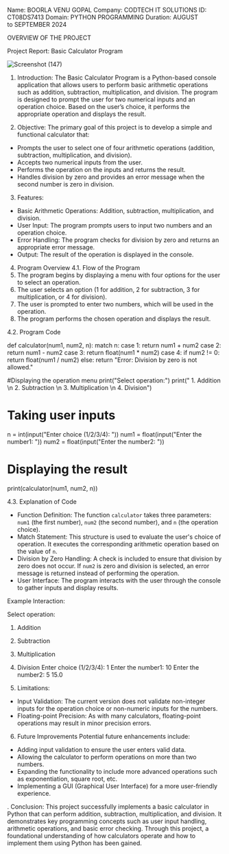 Name: BOORLA VENU GOPAL
Company: CODTECH IT SOLUTIONS
ID: CT08DS7413
Domain: PYTHON PROGRAMMING
Duration: AUGUST to SEPTEMBER 2024

OVERVIEW OF THE PROJECT

Project Report: Basic Calculator Program

![Screenshot (147)](https://github.com/user-attachments/assets/84eba3bf-74af-4377-b3c9-b69ae4846dbf)



1. Introduction:
The Basic Calculator Program is a Python-based console application that allows users to perform basic arithmetic operations such as addition, subtraction, multiplication, and division. The program is designed to prompt the user for two numerical inputs and an operation choice. Based on the user’s choice, it performs the appropriate operation and displays the result.

2. Objective:
The primary goal of this project is to develop a simple and functional calculator that:
- Prompts the user to select one of four arithmetic operations (addition, subtraction, multiplication, and division).
- Accepts two numerical inputs from the user.
- Performs the operation on the inputs and returns the result.
- Handles division by zero and provides an error message when the second number is zero in division.

3. Features:
- Basic Arithmetic Operations: Addition, subtraction, multiplication, and division.
- User Input: The program prompts users to input two numbers and an operation choice.
- Error Handling: The program checks for division by zero and returns an appropriate error message.
- Output: The result of the operation is displayed in the console.

4. Program Overview
4.1. Flow of the Program
1. The program begins by displaying a menu with four options for the user to select an operation.
2. The user selects an option (1 for addition, 2 for subtraction, 3 for multiplication, or 4 for division).
3. The user is prompted to enter two numbers, which will be used in the operation.
4. The program performs the chosen operation and displays the result.

4.2. Program Code

def calculator(num1, num2, n):
    match n:
        case 1:
            return num1 + num2
        case 2:
            return num1 - num2
        case 3:
            return float(num1 * num2)
        case 4:
            if num2 != 0:
                return float(num1 / num2)
            else:
                return "Error: Division by zero is not allowed."

#Displaying the operation menu
print("Select operation:")
print(" 1. Addition \n 2. Subtraction \n 3. Multiplication \n 4. Division")

# Taking user inputs
n = int(input("Enter choice (1/2/3/4): "))
num1 = float(input("Enter the number1: "))
num2 = float(input("Enter the number2: "))

# Displaying the result
print(calculator(num1, num2, n))

4.3. Explanation of Code
- Function Definition: The function `calculator` takes three parameters: `num1` (the first number), `num2` (the second number), and `n` (the operation choice).
- Match Statement: This structure is used to evaluate the user's choice of operation. It executes the corresponding arithmetic operation based on the value of `n`.
- Division by Zero Handling: A check is included to ensure that division by zero does not occur. If `num2` is zero and division is selected, an error message is returned instead of performing the operation.
- User Interface: The program interacts with the user through the console to gather inputs and display results.

Example Interaction:

Select operation:
 1. Addition 
 2. Subtraction 
 3. Multiplication 
 4. Division
Enter choice (1/2/3/4): 1
Enter the number1: 10
Enter the number2: 5
15.0

5. Limitations:
- Input Validation: The current version does not validate non-integer inputs for the operation choice or non-numeric inputs for the numbers.
- Floating-point Precision: As with many calculators, floating-point operations may result in minor precision errors.
  
6. Future Improvements
Potential future enhancements include:
- Adding input validation to ensure the user enters valid data.
- Allowing the calculator to perform operations on more than two numbers.
- Expanding the functionality to include more advanced operations such as exponentiation, square root, etc.
- Implementing a GUI (Graphical User Interface) for a more user-friendly experience.

. Conclusion:
This project successfully implements a basic calculator in Python that can perform addition, subtraction, multiplication, and division. It demonstrates key programming concepts such as user input handling, arithmetic operations, and basic error checking. Through this project, a foundational understanding of how calculators operate and how to implement them using Python has been gained.

